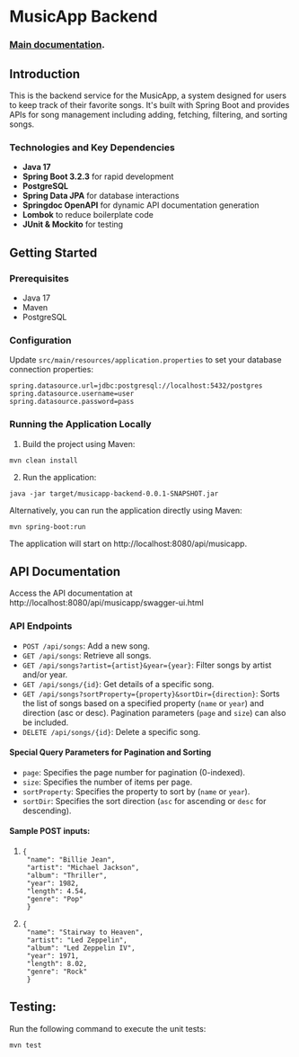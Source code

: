 # MusicApp Backend

### [Main documentation](../DeveloperNotes.md).

## Introduction
This is the backend service for the MusicApp, a system designed for users to keep track of their favorite songs. It's built with Spring Boot and provides APIs for song management including adding, fetching, filtering, and sorting songs.

### Technologies and Key Dependencies

- **Java 17**
- **Spring Boot 3.2.3** for rapid development
- **PostgreSQL**
- **Spring Data JPA** for database interactions
- **Springdoc OpenAPI** for dynamic API documentation generation
- **Lombok** to reduce boilerplate code
- **JUnit & Mockito** for testing

## Getting Started

### Prerequisites
- Java 17
- Maven
- PostgreSQL

### Configuration
Update `src/main/resources/application.properties` to set your database connection properties:

```properties
spring.datasource.url=jdbc:postgresql://localhost:5432/postgres
spring.datasource.username=user
spring.datasource.password=pass
```

### Running the Application Locally
1. Build the project using Maven:
```
mvn clean install
```
2. Run the application:
```
java -jar target/musicapp-backend-0.0.1-SNAPSHOT.jar
```
Alternatively, you can run the application directly using Maven:
```
mvn spring-boot:run
```
The application will start on http://localhost:8080/api/musicapp.

## API Documentation
Access the API documentation at http://localhost:8080/api/musicapp/swagger-ui.html

### API Endpoints

* `POST /api/songs`: Add a new song.
* `GET /api/songs`: Retrieve all songs.
* `GET /api/songs?artist={artist}&year={year}`: Filter songs by artist and/or year.
* `GET /api/songs/{id}`: Get details of a specific song.
* `GET /api/songs?sortProperty={property}&sortDir={direction}`: Sorts the list of songs based on a specified property (`name` or `year`) and direction (asc or desc). Pagination parameters (`page` and `size`) can also be included.
* `DELETE /api/songs/{id}`: Delete a specific song.

#### Special Query Parameters for Pagination and Sorting
- `page`: Specifies the page number for pagination (0-indexed).
- `size`: Specifies the number of items per page.
- `sortProperty`: Specifies the property to sort by (`name` or `year`).
- `sortDir`: Specifies the sort direction (`asc` for ascending or `desc` for descending).

#### Sample POST inputs:

1. ```
   {
    "name": "Billie Jean",
    "artist": "Michael Jackson",
    "album": "Thriller",
    "year": 1982,
    "length": 4.54,
    "genre": "Pop"
    }
   ```
2. ```
   {
    "name": "Stairway to Heaven",
    "artist": "Led Zeppelin",
    "album": "Led Zeppelin IV",
    "year": 1971,
    "length": 8.02,
    "genre": "Rock"
    }

## Testing:
Run the following command to execute the unit tests:
```
mvn test
```



